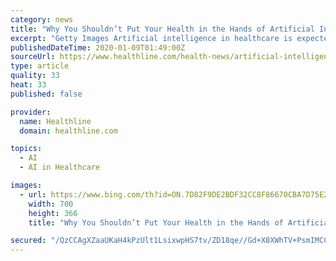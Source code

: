 ```yaml
---
category: news
title: "Why You Shouldn’t Put Your Health in the Hands of Artificial Intelligence Just Yet"
excerpt: "Getty Images Artificial intelligence in healthcare is expected to be an $8 billion industry by 2022. The FDA is fast-tracking approval of AI technologies, giving the green light to 23 programs in 2018. Some experts are concerned about the rapid integration of AI into health services, saying we need to know more about “machine learning” when ..."
publishedDateTime: 2020-01-09T01:49:00Z
sourceUrl: https://www.healthline.com/health-news/artificial-intelligence-health-future
type: article
quality: 33
heat: 33
published: false

provider:
  name: Healthline
  domain: healthline.com

topics:
  - AI
  - AI in Healthcare

images:
  - url: https://www.bing.com/th?id=ON.7D82F9DE2BDF32CC8F86670CBA7D75E2
    width: 700
    height: 366
    title: "Why You Shouldn’t Put Your Health in the Hands of Artificial Intelligence Just Yet"

secured: "/QzCCAgXZaaUKaH4kPzUlt1LsixwpHS7tv/ZD18qe//Gd+X8XWhTV+PsmIMCCaIHgDh7KCDDbM9aO1/0mC/6qYSUvuCTScRQV/mO1gGBUOXTCv98cJfUxaoTKYSa4AWBQkKwiz+pBh/3+MHMTDNMCfroWLxuftS+Kc+xsYP8gvIFNPozhAFe3EmspfsrlRfWo5H9Mt8sbCXRBGinq/yUZeE+QNr7+bE1t6L64j0v4ei7ENA7YqcIfTbDfl7U1OVb6g8qqE3THqkguxs/WT4z/A==;qxOOHUfWsEzrf7AtKQOMMw=="
---
```


